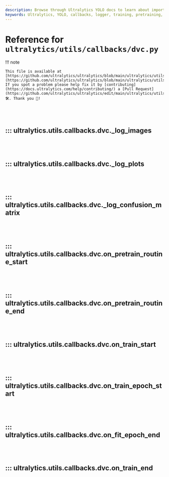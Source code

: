 ```yaml
---
description: Browse through Ultralytics YOLO docs to learn about important logging and callback functions used in training and pretraining models.
keywords: Ultralytics, YOLO, callbacks, logger, training, pretraining, machine learning, models
---
```


# Reference for `ultralytics/utils/callbacks/dvc.py`

!!! note

    This file is available at [https://github.com/ultralytics/ultralytics/blob/main/ultralytics/utils/callbacks/dvc.py](https://github.com/ultralytics/ultralytics/blob/main/ultralytics/utils/callbacks/dvc.py). If you spot a problem please help fix it by [contributing](https://docs.ultralytics.com/help/contributing/) a [Pull Request](https://github.com/ultralytics/ultralytics/edit/main/ultralytics/utils/callbacks/dvc.py) 🛠️. Thank you 🙏!

<br><br>

## ::: ultralytics.utils.callbacks.dvc._log_images

<br><br>

## ::: ultralytics.utils.callbacks.dvc._log_plots

<br><br>

## ::: ultralytics.utils.callbacks.dvc._log_confusion_matrix

<br><br>

## ::: ultralytics.utils.callbacks.dvc.on_pretrain_routine_start

<br><br>

## ::: ultralytics.utils.callbacks.dvc.on_pretrain_routine_end

<br><br>

## ::: ultralytics.utils.callbacks.dvc.on_train_start

<br><br>

## ::: ultralytics.utils.callbacks.dvc.on_train_epoch_start

<br><br>

## ::: ultralytics.utils.callbacks.dvc.on_fit_epoch_end

<br><br>

## ::: ultralytics.utils.callbacks.dvc.on_train_end

<br><br>
